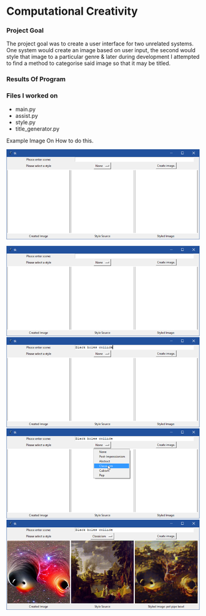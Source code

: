 # Computational Creativity

### Project Goal

The project goal was to create a user interface for two unrelated systems. One system would create an image based on user input, the second would style that image to a particular genre & later during development I attempted to find a method to categorise said image so that it may be titled.

### Results Of Program

### Files I worked on

* main.py
* assist.py
* style.py
* title_generator.py



Example Image On How to do this.

<p align="center">
  <img src="GitHub/Window.png">
</p>

![Starting Window](GitHub/Window.png)
![Input Made](GitHub/UserInput.png)
![Style Selected](GitHub/UserStyle.png)
![Output](GitHub/WindowOutput.png)
